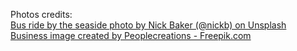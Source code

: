 Photos credits:
<br>
<a target="_blank" href="https://unsplash.com/photos/VuPIUePS_vU">Bus ride by the seaside photo by Nick Baker (@nickb) on Unsplash</a><br>
<a target="_blank" href="http://www.freepik.com/free-photos-vectors/business">Business image created by Peoplecreations - Freepik.com</a>
